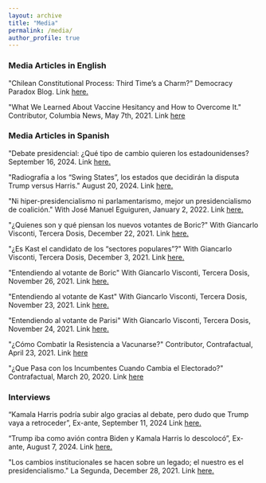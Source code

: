 ```yaml
---
layout: archive
title: "Media"
permalink: /media/
author_profile: true
---
```

### Media Articles in English

"Chilean Constitutional Process: Third Time’s a Charm?" Democracy Paradox Blog. Link [here.](https://democracyparadox.com/2023/03/13/chilean-constitutional-process-third-times-a-charm/)

"What We Learned About Vaccine Hesitancy and How to Overcome It." Contributor, Columbia News, May 7th, 2021. Link [here](https://news.columbia.edu/news/overcome-vaccine-hesitancy-messages)

### Media Articles in Spanish

"Debate presidencial: ¿Qué tipo de cambio quieren los estadounidenses? September 16, 2024. Link [here.](https://www.ex-ante.cl/debate-presidencial-que-tipo-de-cambio-quieren-los-estadounidenses-por-pablo-argote/)

"Radiografía a los “Swing States”, los estados que decidirán la disputa Trump versus Harris." August 20, 2024. Link [here.](https://www.ex-ante.cl/radiografia-a-los-swing-states-los-estados-que-decidiran-la-disputa-trump-versus-harris-por-pablo-argote/)

"Ni hiper-presidencialismo ni parlamentarismo, mejor un presidencialismo de coalición." With José Manuel Eguiguren, January 2, 2022. Link [here.](https://terceradosis.cl/2022/01/02/ni-hiper-presidencialismo-ni-parlamentarismo-mejor-un-presidencialismo-de-coalicion/)

"¿Quienes son y qué piensan los nuevos votantes de Boric?" With Giancarlo Visconti, Tercera Dosis, December 22, 2021. Link [here.](https://terceradosis.cl/2021/12/22/quienes-son-y-que-piensan-los-nuevos-votantes-de-boric/)

"¿Es Kast el candidato de los “sectores populares”?"  With Giancarlo Visconti, Tercera Dosis, December 3, 2021. Link [here.](https://terceradosis.cl/2021/12/22/quienes-son-y-que-piensan-los-nuevos-votantes-de-boric/)

"Entendiendo al votante de Boric" With Giancarlo Visconti, Tercera Dosis, November 26, 2021. Link [here.](https://terceradosis.cl/2021/11/26/entendiendo-al-votante-de-boric/)

"Entendiendo al votante de Kast"  With Giancarlo Visconti, Tercera Dosis, November 23, 2021. Link [here.](https://terceradosis.cl/2021/11/23/entendiendo-al-votante-de-kast/)

"Entendiendo al votante de Parisi"  With Giancarlo Visconti, Tercera Dosis, November 24, 2021. Link [here.](https://terceradosis.cl/2021/11/24/entendiendo-al-votante-de-parisi/)

"¿Cómo Combatir la Resistencia a Vacunarse?" Contributor, Contrafactual, April 23, 2021. Link [here](http://contrafactual.cl/2021/04/23/como-combatir-la-resistencia-a-vacunarse/)

"¿Que Pasa con los Incumbentes Cuando Cambia el Electorado?" Contrafactual, March 20, 2020. Link [here](http://contrafactual.cl/2020/03/20/que-pasa-con-los-incumbentes-cuando-cambia-el-electorado/)

### Interviews

“Kamala Harris podría subir algo gracias al debate, pero dudo que Trump vaya a retroceder”, Ex-ante, September 11, 2024 Link [here.](https://www.ex-ante.cl/experto-en-eeuu-kamala-podria-subir-algo-gracias-al-debate-pero-dudo-que-trump-vaya-a-retroceder/)

“Trump iba como avión contra Biden y Kamala Harris lo descolocó”, Ex-ante, August 7, 2024. Link [here.](https://www.ex-ante.cl/pablo-argote-academico-chileno-y-experto-en-eeuu-trump-iba-como-avion-contra-biden-y-kamala-harris-lo-descoloco/)

"Los cambios institucionales se hacen sobre un legado; el nuestro es el presidencialismo." La Segunda, December 28, 2021. Link [here.](https://digital.lasegunda.com/2021/12/29/A/0U42MDEO#zoom=page-width)

